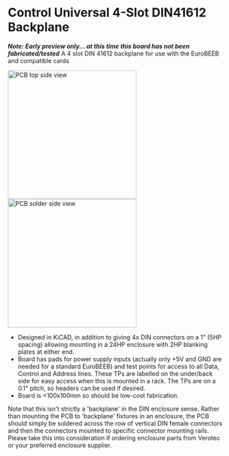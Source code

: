 # Control Universal 4-Slot DIN41612 Backplane
***Note: Early preview only... at this time this board has not been fabricated/tested***
A 4 slot DIN 41612 backplane for use with the EuroBEEB and compatible cards

<img height="300" alt="PCB top side view" src="https://github.com/user-attachments/assets/998dbf99-36f2-4b9c-84ab-03b524ebb25f" /> <img height="300" alt="PCB solder side view" src="https://github.com/user-attachments/assets/45c5f56c-2db0-44d4-b112-ef4a3bd45f73" />

- Designed in KiCAD, in addition to giving 4x DIN connectors on a 1" (5HP spacing) allowing mounting in a 24HP enclosure with 2HP blanking plates at either end.
- Board has pads for power supply inputs (actually only +5V and GND are needed for a standard EuroBEEB) and test points for access to all Data, Control and Address lines.  These TPs are labelled on the under/back side for easy access when this is mounted in a rack.  The TPs are on a 0.1" pitch, so headers can be used if desired.
- Board is <100x100mm so should be low-cost fabrication.

Note that this isn't strictly a 'backplane' in the DIN enclosure sense.  Rather than mounting the PCB to 'backplane' fixtures in an enclosure, the PCB should simply be soldered across the row of vertical DIN female connectors and then the connectors mounted to specific connector mounting rails.  Please take this into consideration if ordering enclosure parts from Verotec or your preferred enclosure supplier.

